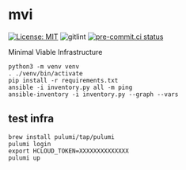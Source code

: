# mvi

[![License: MIT](https://img.shields.io/badge/License-MIT-blue.svg)](LICENSE)
![gitlint](https://github.com/weastur/mvi/workflows/gitlint/badge.svg)
[![pre-commit.ci status](https://results.pre-commit.ci/badge/github/weastur/mvi/main.svg)](https://results.pre-commit.ci/latest/github/weastur/mvi/main)

Minimal Viable Infrastructure

```shell
python3 -m venv venv
. ./venv/bin/activate
pip install -r requirements.txt
ansible -i inventory.py all -m ping
ansible-inventory -i inventory.py --graph --vars
```

## test infra

```shell
brew install pulumi/tap/pulumi
pulumi login
export HCLOUD_TOKEN=XXXXXXXXXXXXXX
pulumi up
```
